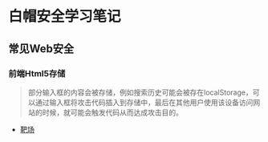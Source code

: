 # 白帽安全学习笔记

## 常见Web安全

### 前端Html5存储

> 部分输入框的内容会被存储，例如搜索历史可能会被存在localStorage，可以通过输入框将攻击代码插入到存储中，最后在其他用户使用该设备访问网站的时候，就可能会触发代码从而达成攻击目的。

- [靶场](https://tofu.exeye.run/local)